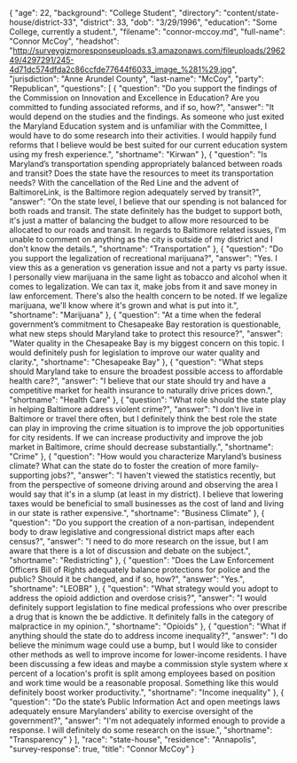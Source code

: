 {
  "age": 22,
  "background": "College Student",
  "directory": "content/state-house/district-33",
  "district": 33,
  "dob": "3/29/1996",
  "education": "Some College, currently a student.",
  "filename": "connor-mccoy.md",
  "full-name": "Connor McCoy",
  "headshot": "http://surveygizmoresponseuploads.s3.amazonaws.com/fileuploads/296249/4297291/245-4d71dc574dfda2c86ccfde77644f6033_image_%281%29.jpg",
  "jurisdiction": "Anne Arundel County",
  "last-name": "McCoy",
  "party": "Republican",
  "questions": [
    {
      "question": "Do you support the findings of the Commission on Innovation and Excellence in Education? Are you committed to funding associated reforms, and if so, how?",
      "answer": "It would depend on the studies and the findings.   As someone who just exited the Maryland Education system and is unfamiliar with the Committee, I would have to do some research into their activities. I would happily fund reforms that I believe would be best suited for our current education system using my fresh experience.",
      "shortname": "Kirwan"
    },
    {
      "question": "Is Maryland’s transportation spending appropriately balanced between roads and transit? Does the state have the resources to meet its transportation needs? With the cancellation of the Red Line and the advent of BaltimoreLink, is the Baltimore region adequately served by transit?",
      "answer": "On the state level, I believe that our spending is not balanced for both roads and transit. The state definitely has the budget to support both, it's just a matter of balancing the budget to allow more resourced to be allocated to our roads and transit.  In regards to Baltimore related issues, I'm unable to comment on anything as the city is outside of my district and I don't know the details.",
      "shortname": "Transportation"
    },
    {
      "question": "Do you support the legalization of recreational marijuana?",
      "answer": "Yes. I view this as a generation vs generation issue and not a party vs party issue.  I personally view marijuana in the same light as tobacco and alcohol when it comes to legalization. We can tax it, make jobs from it and save money in law enforcement. There's also the health concern to be noted. If we legalize marijuana, we'll know where it's grown and what is put into it.",
      "shortname": "Marijuana"
    },
    {
      "question": "At a time when the federal government’s commitment to Chesapeake Bay restoration is questionable, what new steps should Maryland take to protect this resource?",
      "answer": "Water quality in the Chesapeake Bay is my biggest concern on this topic. I would definitely push for legislation to improve our water quality and clarity.",
      "shortname": "Chesapeake Bay"
    },
    {
      "question": "What steps should Maryland take to ensure the broadest possible access to affordable health care?",
      "answer": "I believe that our state should try and have a competitive market for health insurance to naturally drive prices down.",
      "shortname": "Health Care"
    },
    {
      "question": "What role should the state play in helping Baltimore address violent crime?",
      "answer": "I don't live in Baltimore or travel there often, but I definitely think the best role the state can play in improving the crime situation is to improve the job opportunities for city residents. If we can increase productivity and improve the job market in Baltimore, crime should decrease substantially.",
      "shortname": "Crime"
    },
    {
      "question": "How would you characterize Maryland’s business climate? What can the state do to foster the creation of more family-supporting jobs?",
      "answer": "I haven't viewed the statistics recently, but from the perspective of someone driving around and observing the area I would say that it's in a slump (at least in my district). I believe that lowering taxes would be beneficial to small businesses as the cost of land and living in our state is rather expensive.",
      "shortname": "Business Climate"
    },
    {
      "question": "Do you support the creation of a non-partisan, independent body to draw legislative and congressional district maps after each census?",
      "answer": "I need to do more research on the issue, but I am aware that there is a lot of discussion and debate on the subject.",
      "shortname": "Redistricting"
    },
    {
      "question": "Does the Law Enforcement Officers Bill of Rights adequately balance protections for police and the public? Should it be changed, and if so, how?",
      "answer": "Yes.",
      "shortname": "LEOBR"
    },
    {
      "question": "What strategy would you adopt to address the opioid addiction and overdose crisis?",
      "answer": "I would definitely support legislation to fine medical professions who over prescribe a drug that is known the be addictive. It definitely falls in the category of malpractice in my opinion.",
      "shortname": "Opioids"
    },
    {
      "question": "What if anything should the state do to address income inequality?",
      "answer": "I do believe the minimum wage could use a bump, but I would like to consider other methods as well to improve income for lower-income residents.   I have been discussing a few ideas and maybe a commission style system where x percent of a location's profit is split among employees based on position and work time would be a reasonable proposal. Something like this would definitely boost worker productivity.",
      "shortname": "Income inequality"
    },
    {
      "question": "Do the state’s Public Information Act and open meetings laws adequately ensure Marylanders’ ability to exercise oversight of the government?",
      "answer": "I'm not adequately informed enough to provide a response. I will definitely do some research on the issue.",
      "shortname": "Transparency"
    }
  ],
  "race": "state-house",
  "residence": "Annapolis",
  "survey-response": true,
  "title": "Connor McCoy"
}
